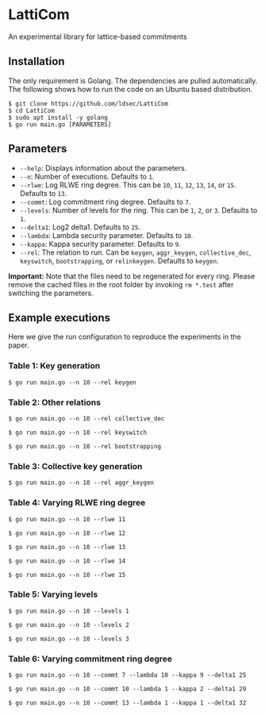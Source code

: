 # LattiCom
An experimental library for lattice-based commitments
## Installation
The only requirement is Golang. The dependencies are pulled automatically. The following shows how to run the code on an Ubuntu based distribution.
```shell
$ git clone https://github.com/ldsec/LattiCom
$ cd LattiCom
$ sudo apt install -y golang
$ go run main.go [PARAMETERS]
```

## Parameters
- `--help`: Displays information about the parameters.
- `--n`: Number of executions. Defaults to `1`.
- `--rlwe`: Log RLWE ring degree. This can be `10`, `11`, `12`, `13`, `14`, or `15`. Defaults to `13`.
- `--commt`: Log commitment ring degree. Defaults to `7`.
- `--levels`: Number of levels for the ring. This can be `1`, `2`, or `3`. Defaults to `1`.
- `--delta1`: Log2 delta1. Defaults to `25`.
- `--lambda`: Lambda security parameter. Defaults to `10`.
- `--kappa`: Kappa security parameter. Defaults to `9`.
- `--rel`: The relation to run. Can be `keygen`, `aggr_keygen`, `collective_dec`, `keyswitch`, `bootstrapping`, or `relinkeygen`. Defaults to `keygen`.

**Important:** Note that the files need to be regenerated for every ring. Please remove the cached files in the root folder by invoking `rm *.test` after switching the parameters.

## Example executions
Here we give the run configuration to reproduce the experiments in the paper.
### Table 1: Key generation
```shell
$ go run main.go --n 10 --rel keygen
```
### Table 2: Other relations
```shell
$ go run main.go --n 10 --rel collective_dec
```
```shell
$ go run main.go --n 10 --rel keyswitch
```
```shell
$ go run main.go --n 10 --rel bootstrapping
```
### Table 3: Collective key generation
```shell
$ go run main.go --n 10 --rel aggr_keygen
```
### Table 4: Varying RLWE ring degree
```shell
$ go run main.go --n 10 --rlwe 11
```
```shell
$ go run main.go --n 10 --rlwe 12
```
```shell
$ go run main.go --n 10 --rlwe 13
```
```shell
$ go run main.go --n 10 --rlwe 14
```
```shell
$ go run main.go --n 10 --rlwe 15
```
### Table 5: Varying levels
```shell
$ go run main.go --n 10 --levels 1
```
```shell
$ go run main.go --n 10 --levels 2
```
```shell
$ go run main.go --n 10 --levels 3
```
### Table 6: Varying commitment ring degree
```shell
$ go run main.go --n 10 --commt 7 --lambda 10 --kappa 9 --delta1 25
```
```shell
$ go run main.go --n 10 --commt 10 --lambda 1 --kappa 2 --delta1 29
```
```shell
$ go run main.go --n 10 --commt 13 --lambda 1 --kappa 1 --delta1 32
```
